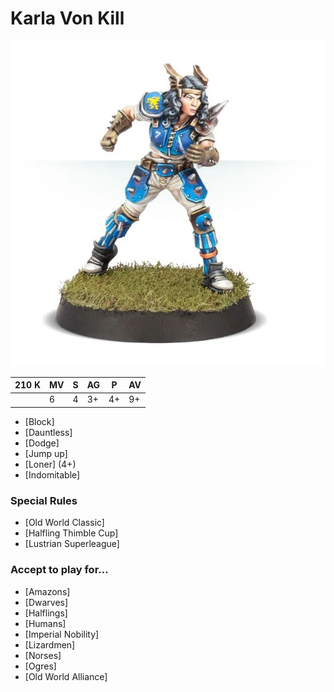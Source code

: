 # Karla Von Kill

![](../media/starplayers/KarlaVonKill01.webp)

| 210 K  | MV | S | AG | P | AV |
| --- | --- | --- | --- | --- | --- |
| | 6 | 4 | 3+ | 4+ | 9+ |

* [Block]
* [Dauntless]
* [Dodge]
* [Jump up]
* [Loner] (4+)
* [Indomitable]

### Special Rules
* [Old World Classic]
* [Halfling Thimble Cup]
* [Lustrian Superleague]

### Accept to play for...
* [Amazons]
* [Dwarves]
* [Halflings]
* [Humans]
* [Imperial Nobility]
* [Lizardmen]
* [Norses]
* [Ogres]
* [Old World Alliance]
